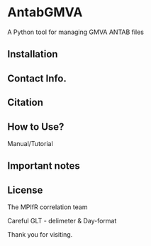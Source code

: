# AntabGMVA
A Python tool for managing GMVA ANTAB files



## Installation


## Contact Info.


## Citation



## How to Use?
Manual/Tutorial




## Important notes





## License

The MPIfR correlation team


Careful GLT - delimeter & Day-format



Thank you for visiting.


